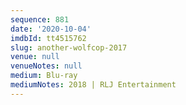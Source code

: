 ```yaml
---
sequence: 881
date: '2020-10-04'
imdbId: tt4515762
slug: another-wolfcop-2017
venue: null
venueNotes: null
medium: Blu-ray
mediumNotes: 2018 | RLJ Entertainment
---
```


